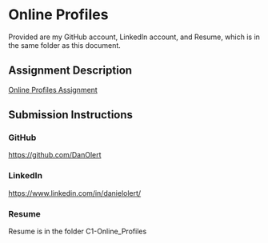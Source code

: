 # Online Profiles
Provided are my GitHub account, LinkedIn account, and Resume, which is in the same folder as this document.

## Assignment Description
[Online Profiles Assignment](https://education.launchcode.org/liftoff/assignments/online-profiles/)

## Submission Instructions
 
### GitHub
https://github.com/DanOlert
 
### LinkedIn
https://www.linkedin.com/in/danielolert/

### Resume
Resume is in the folder C1-Online_Profiles

